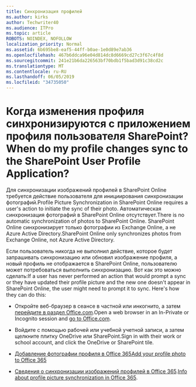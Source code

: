 ```yaml
---
title: Синхронизация профилей
ms.author: kirks
author: Techwriter40
ms.audience: ITPro
ms.topic: article
ROBOTS: NOINDEX, NOFOLLOW
localization_priority: Normal
ms.assetid: 6b695be8-eaf5-44ff-b0ae-1e0d89e7ab36
ms.openlocfilehash: 467b6ddca96e04d814dc8d6669cd27c3f67c4f8d
ms.sourcegitcommit: 241e21b6da226563bf70bdb1f5bad3d91c38cd2c
ms.translationtype: MT
ms.contentlocale: ru-RU
ms.lasthandoff: 06/05/2019
ms.locfileid: "34735050"
---
```

# <a name="when-do-my-profile-changes-sync-to-the-sharepoint-user-profile-application"></a><span data-ttu-id="06a7f-102">Когда изменения профиля синхронизируются с приложением профиля пользователя SharePoint?</span><span class="sxs-lookup"><span data-stu-id="06a7f-102">When do my profile changes sync to the SharePoint User Profile Application?</span></span>

<span data-ttu-id="06a7f-103">Для синхронизации изображений профилей в SharePoint Online требуется действие пользователя для инициирования синхронизации фотографий.</span><span class="sxs-lookup"><span data-stu-id="06a7f-103">Profile Picture Synchronization in SharePoint Online requires a user's action to initiate the sync of their photo.</span></span> <span data-ttu-id="06a7f-104">Автоматическая синхронизация фотографий в SharePoint Online отсутствует.</span><span class="sxs-lookup"><span data-stu-id="06a7f-104">There is no automatic synchronization of photos to SharePoint Online.</span></span> <span data-ttu-id="06a7f-105">SharePoint Online синхронизирует только фотографии из Exchange Online, а не Azure Active Directory.</span><span class="sxs-lookup"><span data-stu-id="06a7f-105">SharePoint Online only synchronizes photos from Exchange Online, not Azure Active Directory.</span></span>

<span data-ttu-id="06a7f-106">Если пользователь никогда не выполнил действие, которое будет запрашивать синхронизацию или обновил изображение профиля, а новый профиль не отображается в SharePoint Online, пользователю может потребоваться выполнить синхронизацию. Вот как это можно сделать:</span><span class="sxs-lookup"><span data-stu-id="06a7f-106">If a user has never performed an action that would prompt a sync or they have updated their profile picture and the new one doesn't appear in SharePoint Online, the user might need to prompt it to sync. Here's how they can do this:</span></span>

- <span data-ttu-id="06a7f-107">Откройте веб-браузер в сеансе в частной или инкогнито, а затем [перейдите в раздел Office.com](http://www.office.com/).</span><span class="sxs-lookup"><span data-stu-id="06a7f-107">Open a web browser in an In-Private or Incognito session and [go to Office.com](http://www.office.com/).</span></span>

- <span data-ttu-id="06a7f-108">Войдите с помощью рабочей или учебной учетной записи, а затем щелкните плитку OneDrive или SharePoint.</span><span class="sxs-lookup"><span data-stu-id="06a7f-108">Sign in with their work or school account, and click the OneDrive or SharePoint tile.</span></span>

- [<span data-ttu-id="06a7f-109">Добавление фотографии профиля в Office 365</span><span class="sxs-lookup"><span data-stu-id="06a7f-109">Add your profile photo to Office 365</span></span>](https://support.office.com/en-us/article/Add-your-profile-photo-to-Office-365-2eaf93fd-b3f1-43b9-9cdc-bdcd548435b7)

- <span data-ttu-id="06a7f-110">[Сведения о синхронизации изображений профилей в Office 365](https://support.office.com/en-us/article/Information-about-user-profile-synchronization-in-SharePoint-Online-177eb196-5887-43c9-84c3-b98a43d35129).</span><span class="sxs-lookup"><span data-stu-id="06a7f-110">[Info about profile picture synchronization in Office 365](https://support.office.com/en-us/article/Information-about-user-profile-synchronization-in-SharePoint-Online-177eb196-5887-43c9-84c3-b98a43d35129).</span></span>


